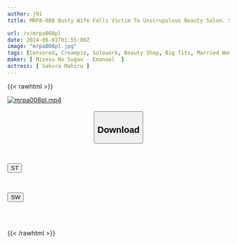 ```yaml
---
author: j91
title: MRPA-008 Busty Wife Falls Victim To Unscrupulous Beauty Salon. She Becomes Addicted To The Pleasure Of Having A Highly Addictive, Sticky Aphrodisiac Applied To Her Big Breasts And Begs For Creampies Every Day. Miku Horikita

url: /v/mrpa008pl
date: 2024-06-01T01:55:00Z
image: "mrpa008pl.jpg"
tags: [Censored, Creampie, Solowork, Beauty Shop, Big Tits, Married Woman, Busty Fetish	]
maker: [ Misesu No Sugao - Emanuel  ]
actress: [ Sakura Mahiru ]
---
```



{{< rawhtml >}}

<div class="video" data-videoid="YVKj3m8pjQhvVKk">
    <a href="javascript:;">
        <img src="/v/mrpa008pl/mrpa008pl.jpg" width="WIDTH" height="HEIGHT" alt="mrpa008pl.mp4" loading="lazy">
    </a>
</div>

<script type="text/javascript" src="https://j91.asia/asset/on-demand-st.js"></script>

<br>
  <link rel="stylesheet" href="https://j91.asia/asset/bs5.css">
  
  <center>
  <button class="btn btn-primary" type="button" data-bs-toggle="collapse" data-bs-target=".multi-collapse" aria-expanded="false" aria-controls="multiCollapseExample1 multiCollapseExample2"><h2>Download</h2></button></center>
</p>
<div class="row">
  <div class="col">
    <div class="collapse multi-collapse" id="multiCollapseExample1">
      <div class="card card-body">
	      	      <br>
<div class="buttons">  
<p><a href="/v/mrpa008pl/st.html" target="_blank"><button class="btn-hover color-3"><i class="fa fa-download"></i> ST</button></a></p></div>
    </div>
  </div>
</div>
  <div class="col">
    <div class="collapse multi-collapse" id="multiCollapseExample2">
      <div class="card card-body">
	      <br>
<div class="buttons">
<p><a href="/v/mrpa008pl/sw.html" target="_blank"><button class="btn-hover color-2"><i class="fa fa-download"></i> SW</button></a></p></div>
<br><br>
      </div>
    </div>
  </div>
</div>

{{< /rawhtml >}}